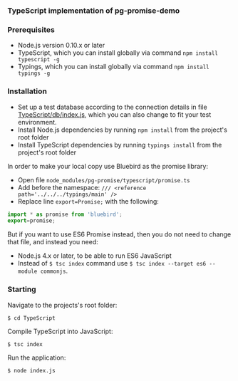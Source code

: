 ### TypeScript implementation of pg-promise-demo

### Prerequisites

* Node.js version 0.10.x or later
* TypeScript, which you can install globally via command `npm install typescript -g`
* Typings, which you can install globally via command `npm install typings -g`

### Installation

* Set up a test database according to the connection details in file [TypeScript/db/index.js](https://github.com/vitaly-t/pg-promise-demo/blob/master/TypeScript/db/index.ts),
  which you can also change to fit your test environment.
* Install Node.js dependencies by running `npm install` from the project's root folder
* Install TypeScript dependencies by running `typings install` from the project's root folder

In order to make your local copy use Bluebird as the promise library:

* Open file `node_modules/pg-promise/typescript/promise.ts`
* Add before the namespace: `/// <reference path='../../../typings/main' />`
* Replace line `export=Promise;` with the following:

```ts
import * as promise from 'bluebird';
export=promise;
```

But if you want to use ES6 Promise instead, then you do not need to change that file, and instead you need: 
* Node.js 4.x or later, to be able to run ES6 JavaScript
* Instead of `$ tsc index` command use `$ tsc index --target es6 --module commonjs`.
 
### Starting

Navigate to the projects's root folder:
```
$ cd TypeScript
```

Compile TypeScript into JavaScript:
```
$ tsc index
```

Run the application:
```
$ node index.js
```
 
